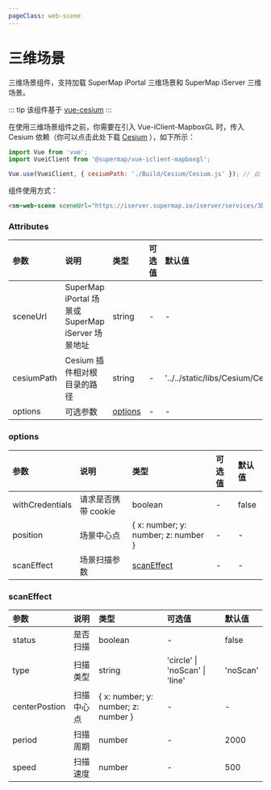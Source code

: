 ```yaml
---
pageClass: web-scene
---
```


# 三维场景

三维场景组件，支持加载 SuperMap iPortal 三维场景和 SuperMap iServer 三维场景。

::: tip
该组件基于 [vue-cesium](https://github.com/zouyaoji/vue-cesium)
:::

在使用三维场景组件之前，你需要在引入 Vue-iClient-MapboxGL 时，传入 Cesium 依赖（你可以点击此处下载 [Cesium](http://support.supermap.com.cn/DownloadCenter/DownloadPage.aspx?id=1159) ），如下所示：

```js
import Vue from 'vue';
import VueiClient from '@supermap/vue-iclient-mapboxgl';

Vue.use(VueiClient, { cesiumPath: './Build/Cesium/Cesium.js' }); // 此 url 路径相对于根目录
```

组件使用方式：

```html
<sm-web-scene sceneUrl="https://iserver.supermap.io/iserver/services/3D-CBD/rest/realspace"></sm-web-scene>
```

### Attributes

| 参数       | 说明                                              | 类型                | 可选值 | 默认值                             |
| :--------- | :------------------------------------------------ | :------------------ | :----- | :--------------------------------- |
| sceneUrl   | SuperMap iPortal 场景或 SuperMap iServer 场景地址 | string              | -      | -                                  |
| cesiumPath | Cesium 插件相对根目录的路径                         | string              | -      | '../../static/libs/Cesium/Cesium.js' |
| options    | 可选参数                                          | [options](#options) | -      | -                                  |

### options

| 参数            | 说明                | 类型                                | 可选值 | 默认值 |
| :-------------- | :------------------ | :---------------------------------- | :----- | :----- |
| withCredentials | 请求是否携带 cookie | boolean                             | -      | false  |
| position        | 场景中心点          | { x: number; y: number; z: number } | -      | -      |
| scanEffect      | 场景扫描参数        | [scanEffect](#scaneffect)           | -      | -      |

### scanEffect

| 参数          | 说明       | 类型                                | 可选值                         | 默认值   |
| :------------ | :--------- | :---------------------------------- | :----------------------------- | :------- |
| status        | 是否扫描   | boolean                             | -                              | false    |
| type          | 扫描类型   | string                              | 'circle' \| 'noScan' \| 'line' | 'noScan' |
| centerPostion | 扫描中心点 | { x: number; y: number; z: number } | -                              | -        |
| period        | 扫描周期   | number                              | -                              | 2000     |
| speed         | 扫描速度   | number                              | -                              | 500      |
